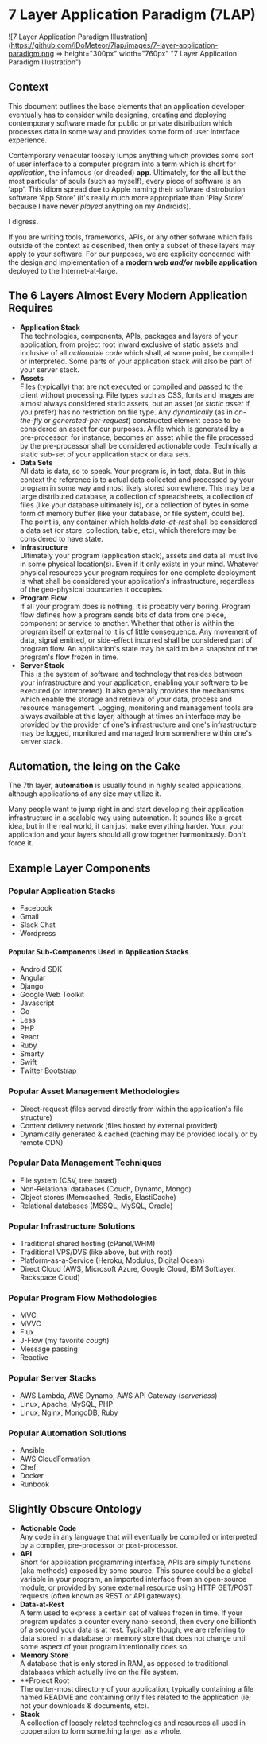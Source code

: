 # 7 Layer Application Paradigm (7LAP)

![7 Layer Application Paradigm Illustration](https://github.com/iDoMeteor/7lap/images/7-layer-application-paradigm.png => height="300px" width="760px" "7 Layer Application Paradigm Illustration")

## Context

This document outlines the base elements that an application developer eventually has to consider while designing, creating and deploying contemporary software made for public or private distribution which processes data in some way and provides some form of user interface experience.  

Contemporary venacular loosely lumps anything which provides some sort of user interface to a computer program into a term which is short for *application*, the infamous (or dreaded) **app**.  Ultimately, for the all but the most particular of souls (such as myself), every piece of software is an 'app'.  This idiom spread due to Apple naming their software distrobution software 'App Store' (it's really much more appropriate than 'Play Store' because I have never *played* anything on my Androids).

I digress.

If you are writing tools, frameworks, APIs, or any other sofware which falls outside of the context as described, then only a subset of these layers may apply to your software.  For our purposes, we are explicity concerned with the design and implementation of a **modern web *and/or* mobile application** deployed to the Internet-at-large.


## The 6 Layers Almost Every Modern Application Requires

  * **Application Stack**  
  The technologies, components, APIs, packages and layers of your application, from project root inward exclusive of static assets and inclusive of all *actionable code* which shall, at some point, be compiled or interpreted.  Some parts of your application stack will also be part of your server stack.
  * **Assets**  
  Files (typically) that are not executed or compiled and passed to the client without processing.  File types such as CSS, fonts and images are almost always considered static assets, but an asset (or *static asset* if you prefer) has no restriction on file type.  Any *dynamically* (as in *on-the-fly* or *generated-per-request*) constructed element cease to be considered an asset for our purposes.  A file which is generated by a pre-processor, for instance, becomes an asset while the file processed by the pre-processor shall be considered actionable code.  Technically a static sub-set of your application stack or data sets.
  * **Data Sets**  
  All data is data, so to speak.  Your program is, in fact, data.  But in this context the reference is to actual data collected and processed by your program in some way and most likely stored somewhere.  This may be a large distributed database, a collection of spreadsheets, a collection of files (like your database ultimately is), or a collection of bytes in some form of memory buffer (like your database, or file system, could be).  The point is, any container which holds *data-at-rest* shall be considered a data set (or store, collection, table, etc), which therefore may be considered to have state.
  * **Infrastructure**  
  Ultimately your program (application stack), assets and data all must live in some physical location(s).  Even if it only exists in your mind.  Whatever physical resources your program requires for one complete deployment is what shall be considered your application's infrastructure, regardless of the geo-physical boundaries it occupies.
  * **Program Flow**  
  If all your program does is nothing, it is probably very boring.  Program flow defines how a program sends bits of data from one piece, component or service to another.  Whether that other is within the program itself or external to it is of little consequence.  Any movement of data, signal emitted, or side-effect incurred shall be considered part of program flow.  An application's state may be said to be a snapshot of the program's flow frozen in time.
  * **Server Stack**  
  This is the system of software and technology that resides between your infrastructure and your application, enabling your software to be executed (or interpreted).  It also generally provides the mechanisms which enable the storage and retrieval of your data, process and resource management.  Logging, monitoring and management tools are always available at this layer, although at times an interface may be provided by the provider of one's infrastructure and one's infrastructure may be logged, monitored and managed from somewhere within one's server stack.

## Automation, the Icing on the Cake

The 7th layer, **automation** is usually found in highly scaled applications, although applications of any size may utilize it.

Many people want to jump right in and start developing their application infrastructure in a scalable way using automation.  It sounds like a great idea, but in the real world, it can just make everything harder.  Your, your application and your layers should all grow together harmoniously.  Don't force it.


## Example Layer Components

### Popular Application Stacks

  * Facebook
  * Gmail
  * Slack Chat
  * Wordpress
  
#### Popular Sub-Components Used in Application Stacks

  * Android SDK
  * Angular
  * Django
  * Google Web Toolkit
  * Javascript
  * Go
  * Less
  * PHP
  * React
  * Ruby
  * Smarty
  * Swift
  * Twitter Bootstrap

### Popular Asset Management Methodologies

  * Direct-request (files served directly from within the application's file structure)
  * Content delivery network (files hosted by external provided)
  * Dynamically generated & cached (caching may be provided locally or by remote CDN)

### Popular Data Management Techniques

  * File system (CSV, tree based)
  * Non-Relational databases (Couch, Dynamo, Mongo)
  * Object stores (Memcached, Redis, ElastiCache)
  * Relational databases (MSSQL, MySQL, Oracle)

### Popular Infrastructure Solutions

  * Traditional shared hosting (cPanel/WHM)
  * Traditional VPS/DVS (like above, but with root)
  * Platform-as-a-Service (Heroku, Modulus, Digital Ocean)
  * Direct Cloud (AWS, Microsoft Azure, Google Cloud, IBM Softlayer, Rackspace Cloud)

### Popular Program Flow Methodologies

  * MVC
  * MVVC
  * Flux
  * J-Flow (my favorite *cough*)
  * Message passing
  * Reactive

### Popular Server Stacks

  * AWS Lambda, AWS Dynamo, AWS API Gateway (*serverless*)
  * Linux, Apache, MySQL, PHP
  * Linux, Nginx, MongoDB, Ruby

### Popular Automation Solutions

  * Ansible
  * AWS CloudFormation
  * Chef
  * Docker
  * Runbook

## Slightly Obscure Ontology

  * **Actionable Code**  
    Any code in any language that will eventually be compiled or interpreted by a compiler, pre-processor or post-processor.
  * **API**  
    Short for application programming interface, APIs are simply functions (aka methods) exposed by some source.  This source could be a global variable in your program, an imported interface from an open-source module, or provided by some external resource using HTTP GET/POST requests (often known as REST  or API gateways).
  * **Data-at-Rest**  
    A term used to express a certain set of values frozen in time.  If your program updates a counter every nano-second, then every one billionth of a second your data is at rest.  Typically though, we are referring to data stored in a database or memory store that does not change until some aspect of your program intentionally does so.
  * **Memory Store**  
    A database that is only stored in RAM, as opposed to traditional databases which actually live on the file system.
  * **Project Root  
    The outter-most directory of your application, typically containing a file named README and containing only files related to the application (ie; not your downloads & documents, etc).
  * **Stack**  
    A collection of loosely related technologies and resources all used in cooperation to form something larger as a whole.
    
    
